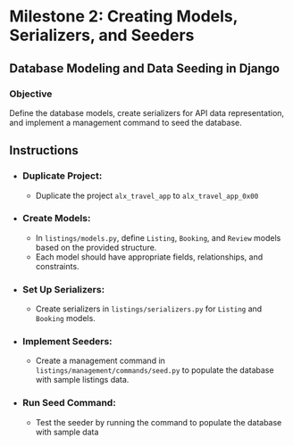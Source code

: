# Milestone 2: Creating Models, Serializers, and Seeders

## Database Modeling and Data Seeding in Django

### Objective

Define the database models, create serializers for API data representation, and implement a management command to seed the database.

## Instructions

- ### Duplicate Project:

    - Duplicate the project `alx_travel_app` to `alx_travel_app_0x00`
- ### Create Models:

  - In `listings/models.py`, define `Listing`, `Booking`, and `Review` models based on the provided structure.
  - Each model should have appropriate fields, relationships, and constraints.

- ### Set Up Serializers:

  - Create serializers in `listings/serializers.py` for `Listing` and `Booking` models.
- ### Implement Seeders:

  - Create a management command in `listings/management/commands/seed.py` to populate the database with sample listings data.
- ### Run Seed Command:

  - Test the seeder by running the command to populate the database with sample data